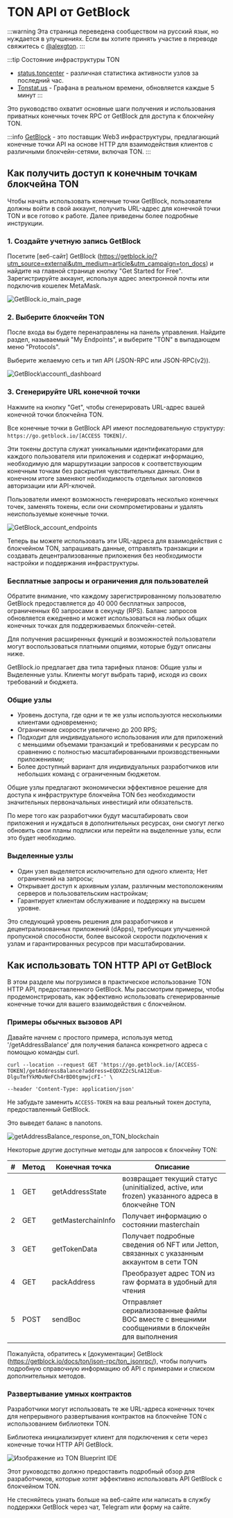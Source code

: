 # TON API от GetBlock

:::warning
Эта страница переведена сообществом на русский язык, но нуждается в улучшениях. Если вы хотите принять участие в переводе свяжитесь с [@alexgton](https://t.me/alexgton).
:::

:::tip Состояние инфраструктуры TON

- [status.toncenter](https://status.toncenter.com/) - различная статистика активности узлов за последний час.
- [Tonstat.us](https://tonstat.us/) - Графана в реальном времени, обновляется каждые 5 минут
  :::

Это руководство охватит основные шаги получения и использования приватных конечных точек RPC от GetBlock для доступа к блокчейну TON.

:::info
[GetBlock](https://getblock.io/) - это поставщик Web3 инфраструктуры, предлагающий конечные точки API на основе HTTP для взаимодействия клиентов с различными блокчейн-сетями, включая TON.
:::

## Как получить доступ к конечным точкам блокчейна TON

Чтобы начать использовать конечные точки GetBlock, пользователи должны войти в свой аккаунт, получить URL-адрес для конечной точки TON и все готово к работе. Далее приведены более подробные инструкции.

### 1. Создайте учетную запись GetBlock

Посетите [веб-сайт] GetBlock (https://getblock.io/?utm_source=external&utm_medium=article&utm_campaign=ton_docs) и найдите на главной странице кнопку "Get Started for Free". Зарегистрируйте аккаунт, используя адрес электронной почты или подключив кошелек MetaMask.

![GetBlock.io\_main\_page](/img/docs/getblock-img/unnamed-2.png?=RAW)

### 2. Выберите блокчейн TON

После входа вы будете перенаправлены на панель управления. Найдите раздел, называемый "My Endpoints", и выберите "TON" в выпадающем меню "Protocols".

Выберите желаемую сеть и тип API (JSON-RPC или JSON-RPC(v2)).

![GetBlock\account\\_dashboard](/img/docs/getblock-img/unnamed-4.png)

### 3. Сгенерируйте URL конечной точки

Нажмите на кнопку "Get", чтобы сгенерировать URL-адрес вашей конечной точки блокчейна TON.

Все конечные точки в GetBlock API имеют последовательную структуру: `https://go.getblock.io/[ACCESS TOKEN]/`.

Эти токены доступа служат уникальными идентификаторами для каждого пользователя или приложения и содержат информацию, необходимую для маршрутизации запросов к соответствующим конечным точкам без раскрытия чувствительных данных. Они в конечном итоге заменяют необходимость отдельных заголовков авторизации или API-ключей.

Пользователи имеют возможность генерировать несколько конечных точек, заменять токены, если они скомпрометированы и удалять неиспользуемые конечные точки.

![GetBlock\_account\_endpoints](/img/docs/getblock-img/unnamed-3.png)

Теперь вы можете использовать эти URL-адреса для взаимодействия с блокчейном TON, запрашивать данные, отправлять транзакции и создавать децентрализованные приложения без необходимости настройки и поддержания инфраструктуры.

### Бесплатные запросы и ограничения для пользователей

Обратите внимание, что каждому зарегистрированному пользователю GetBlock предоставляется до 40 000 бесплатных запросов, ограниченных 60 запросами в секунду (RPS). Баланс запросов обновляется ежедневно и может использоваться на любых общих конечных точках для поддерживаемых блокчейн-сетей.

Для получения расширенных функций и возможностей пользователи могут воспользоваться платными опциями, которые будут описаны ниже.

GetBlock.io предлагает два типа тарифных планов: Общие узлы и Выделенные узлы. Клиенты могут выбрать тариф, исходя из своих требований и бюджета.

### Общие узлы

- Уровень доступа, где одни и те же узлы используются несколькими клиентами одновременно;
- Ограничение скорости увеличено до 200 RPS;
- Подходит для индивидуального использования или для приложений с меньшими объемами транзакций и требованиями к ресурсам по сравнению с полностью масштабированными производственными приложениями;
- Более доступный вариант для индивидуальных разработчиков или небольших команд с ограниченным бюджетом.

Общие узлы предлагают экономически эффективное решение для доступа к инфраструктуре блокчейна TON без необходимости значительных первоначальных инвестиций или обязательств.

По мере того как разработчики будут масштабировать свои приложения и нуждаться в дополнительных ресурсах, они смогут легко обновить свои планы подписки или перейти на выделенные узлы, если это будет необходимо.

### Выделенные узлы

- Один узел выделяется исключительно для одного клиента;
  Нет ограничений на запросы;
- Открывает доступ к архивным узлам, различным местоположениям серверов и пользовательским настройкам;
- Гарантирует клиентам обслуживание и поддержку на высшем уровне.

Это следующий уровень решения для разработчиков и децентрализованных приложений (dApps), требующих улучшенной пропускной способности, более высокой скорости подключения к узлам и гарантированных ресурсов при масштабировании.

## Как использовать TON HTTP API от GetBlock

В этом разделе мы погрузимся в практическое использование TON HTTP API, предоставленного GetBlock. Мы рассмотрим примеры, чтобы продемонстрировать, как эффективно использовать сгенерированные конечные точки для вашего взаимодействия с блокчейном.

### Примеры обычных вызовов API

Давайте начнем с простого примера, используя метод '/getAddressBalance' для получения баланса конкретного адреса с помощью команды curl.

```
curl --location --request GET 'https://go.getblock.io/[ACCESS-TOKEN]/getAddressBalance?address=EQDXZ2c5LnA12Eum-DlguTmfYkMOvNeFCh4rBD0tgmwjcFI-' \

--header 'Content-Type: application/json'
```

Не забудьте заменить `ACCESS-TOKEN` на ваш реальный токен доступа, предоставленный GetBlock.

Это выведет баланс в nanotons.

![getAddressBalance\_response\_on\_TON\_blockchain](/img/docs/getblock-img/unnamed-2.png)

Некоторые другие доступные методы для запросов к блокчейну TON:

| # | Метод | Конечная точка     | Описание                                                                                                           |
| - | ----- | ------------------ | ------------------------------------------------------------------------------------------------------------------ |
| 1 | GET   | getAddressState    | возвращает текущий статус (uninitialized, active, или frozen) указанного адреса в блокчейне TON |
| 2 | GET   | getMasterchainInfo | Получает информацию о состоянии masterchain                                                                        |
| 3 | GET   | getTokenData       | Получает подробные сведения об NFT или Jetton, связанных с указанным аккаунтом в сети TON                          |
| 4 | GET   | packAddress        | Преобразует адрес TON из raw формата в удобный для чтения                                                          |
| 5 | POST  | sendBoc            | Отправляет сериализованные файлы BOC вместе с внешними сообщениями в блокчейн для выполнения                       |

Пожалуйста, обратитесь к [документации] GetBlock (https://getblock.io/docs/ton/json-rpc/ton_jsonrpc/), чтобы получить подробную справочную информацию об API с примерами и списком дополнительных методов.

### Развертывание умных контрактов

Разработчики могут использовать те же URL-адреса конечных точек для непрерывного развертывания контрактов на блокчейне TON с использованием библиотеки TON.

Библиотека инициализирует клиент для подключения к сети через конечные точки HTTP API GetBlock.

![Изображение из TON Blueprint IDE](/img/docs/getblock-img/unnamed-6.png)

Этот руководство должно предоставить подробный обзор для разработчиков, которые хотят эффективно использовать API GetBlock с блокчейном TON.

Не стесняйтесь узнать больше на веб-сайте или написать в службу поддержки GetBlock через чат, Telegram или форму на сайте.

